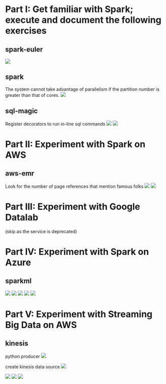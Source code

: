 # Part I: Get familiar with Spark; execute and document the following exercises

## spark-euler 
![](asset/00000-hw4.png)

## spark
The system cannot take advantage of parallelism if the partition number is greater than that of cores.
![](asset/00009-hw4.png)

## sql-magic
Register decorators to run in-line sql commands
![](asset/00008-hw4.png)
![](asset/00006-hw4.png)

# Part II: Experiment with Spark on AWS

## aws-emr
Look for the number of page references that mention famous folks
![](asset/000051-hw4.png)
![](asset/000052-hw4.png)


# Part III: Experiment with Google Datalab

(skip as the service is deprecated)

# Part IV: Experiment with Spark on Azure

## sparkml
![](asset/40010-hw4.png)
![](asset/40011-hw4.png)
![](asset/40012-hw4.png)
![](asset/40013-hw4.png)
![](asset/40014-hw4.png)

# Part V: Experiment with Streaming Big Data on AWS

## kinesis
python producer 
![](asset/00002-hw4.png)

create kinesis data source
![](asset/00001-hw4.png)

![](asset/00012-hw4.png)
![](asset/00011-hw4.png)
![](asset/00010-hw4.png)
